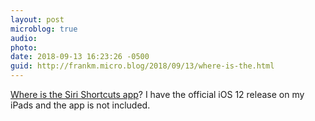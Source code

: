 ```yaml
---
layout: post
microblog: true
audio: 
photo: 
date: 2018-09-13 16:23:26 -0500
guid: http://frankm.micro.blog/2018/09/13/where-is-the.html
---
```

[Where is the Siri Shortcuts app](https://www.reddit.com/r/ios/comments/9fel8k/i_thought_siri_shortcuts_was_a_suppose_to_be_an/)? I have the official iOS 12 release on my iPads and the app is not included.
